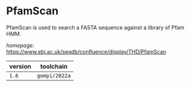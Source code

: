 # PfamScan

PfamScan is used to search a FASTA sequence against a library of Pfam HMM.

*homepage*: <https://www.ebi.ac.uk/seqdb/confluence/display/THD/PfamScan>

version | toolchain
--------|----------
``1.6`` | ``gompi/2022a``
